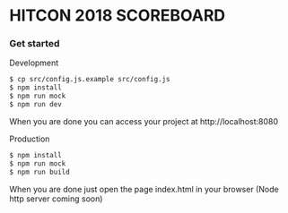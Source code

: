 # HITCON 2018 SCOREBOARD

### Get started

Development
```sh
$ cp src/config.js.example src/config.js
$ npm install
$ npm run mock
$ npm run dev
```
When you are done you can access your project at http://localhost:8080

Production
```sh
$ npm install
$ npm run mock
$ npm run build
```
When you are done just open the page index.html in your browser (Node http server coming soon)
